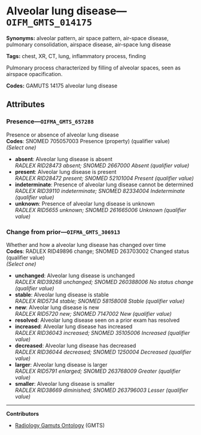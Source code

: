 # Alveolar lung disease—`OIFM_GMTS_014175`

**Synonyms:** alveolar pattern, air space pattern, air-space disease, pulmonary consolidation, airspace disease, air-space lung disease

**Tags:** chest, XR, CT, lung, inflammatory process, finding

Pulmonary process characterized by filling of alveolar spaces, seen as airspace opacification.

**Codes:** GAMUTS 14175 alveolar lung disease

## Attributes

### Presence—`OIFMA_GMTS_657288`

Presence or absence of alveolar lung disease  
**Codes**: SNOMED 705057003 Presence (property) (qualifier value)  
*(Select one)*

- **absent**: Alveolar lung disease is absent  
_RADLEX RID28473 absent; SNOMED 2667000 Absent (qualifier value)_
- **present**: Alveolar lung disease is present  
_RADLEX RID28472 present; SNOMED 52101004 Present (qualifier value)_
- **indeterminate**: Presence of alveolar lung disease cannot be determined  
_RADLEX RID39110 indeterminate; SNOMED 82334004 Indeterminate (qualifier value)_
- **unknown**: Presence of alveolar lung disease is unknown  
_RADLEX RID5655 unknown; SNOMED 261665006 Unknown (qualifier value)_

### Change from prior—`OIFMA_GMTS_306913`

Whether and how a alveolar lung disease has changed over time  
**Codes**: RADLEX RID49896 change; SNOMED 263703002 Changed status (qualifier value)  
*(Select one)*

- **unchanged**: Alveolar lung disease is unchanged  
_RADLEX RID39268 unchanged; SNOMED 260388006 No status change (qualifier value)_
- **stable**: Alveolar lung disease is stable  
_RADLEX RID5734 stable; SNOMED 58158008 Stable (qualifier value)_
- **new**: Alveolar lung disease is new  
_RADLEX RID5720 new; SNOMED 7147002 New (qualifier value)_
- **resolved**: Alveolar lung disease seen on a prior exam has resolved  
- **increased**: Alveolar lung disease has increased  
_RADLEX RID36043 increased; SNOMED 35105006 Increased (qualifier value)_
- **decreased**: Alveolar lung disease has decreased  
_RADLEX RID36044 decreased; SNOMED 1250004 Decreased (qualifier value)_
- **larger**: Alveolar lung disease is larger  
_RADLEX RID5791 enlarged; SNOMED 263768009 Greater (qualifier value)_
- **smaller**: Alveolar lung disease is smaller  
_RADLEX RID38669 diminished; SNOMED 263796003 Lesser (qualifier value)_

---

**Contributors**

- [Radiology Gamuts Ontology](https://gamuts.net/) (GMTS)